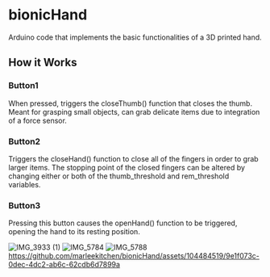 # bionicHand

Arduino code that implements the basic functionalities of a 3D printed hand.

## How it Works

### Button1

When pressed, triggers the closeThumb() function that closes the thumb. Meant for grasping small objects, can grab delicate items due to integration of a force sensor.

### Button2

Triggers the closeHand() function to close all of the fingers in order to grab larger items. The stopping point of the closed fingers can be altered by changing either or both of the thumb_threshold and rem_threshold variables.

### Button3

Pressing this button causes the openHand() function to be triggered, opening the hand to its resting position.

![IMG_3933 (1)](https://github.com/marleekitchen/bionicHand/assets/104484519/3d27cee2-0c28-4469-b50b-4e8b63bfa191)
![IMG_5784](https://github.com/marleekitchen/bionicHand/assets/104484519/bc979ece-843e-4a0e-849c-57c8cfcaf987)
![IMG_5788](https://github.com/marleekitchen/bionicHand/assets/104484519/6a33c3d9-bafd-40fb-9ab5-194acf2c4aa3)
https://github.com/marleekitchen/bionicHand/assets/104484519/9e1f073c-0dec-4dc2-ab6c-62cdb6d7899a
